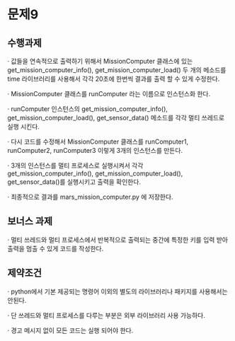 # 문제9

## 수행과제

· 값들을 연속적으로 출력하기 위해서 MissionComputer 클래스에 있는 get_mission_computer_info(), get_mission_computer_load() 두 개의 메소드를 time 라이브러리를 사용해서 각각 20초에 한번씩 결과를 출력 할 수 있게 수정한다.

· MissionComputer 클래스를 runComputer 라는 이름으로 인스턴스화 한다.

· runComputer 인스턴스의 get_mission_computer_info(), get_mission_computer_load(), get_sensor_data() 메소드를 각각 멀티 쓰레드로 실행 시킨다.

· 다시 코드를 수정해서 MissionComputer 클래스를 runComputer1, runComputer2, runComputer3 이렇게 3개의 인스턴스를 만든다.

· 3개의 인스턴스를 멀티 프로세스로 실행시켜서 각각 get_mission_computer_info(), get_mission_computer_load(), get_sensor_data()를 실행시키고 출력을 확인한다.

· 최종적으로 결과를 mars_mission_computer.py 에 저장한다.

## 보너스 과제

· 멀티 쓰레드와 멀티 프로세스에서 반복적으로 출력되는 중간에 특정한 키를 입력 받아 출력을 멈출 수 있게 코드를 작성한다.

## 제약조건

· python에서 기본 제공되는 명령어 이외의 별도의 라이브러리나 패키지를 사용해서는 안된다.

· 단 쓰레드와 멀티 프로세스를 다루는 부분은 외부 라이브러리 사용 가능하다.

· 경고 메시지 없이 모든 코드는 실행 되어야 한다.
